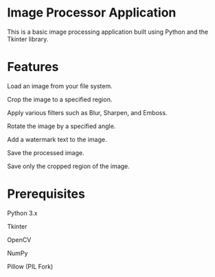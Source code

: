 # Image Processor Application

This is a basic image processing application built using Python and the Tkinter library.

# Features

Load an image from your file system.

Crop the image to a specified region.

Apply various filters such as Blur, Sharpen, and Emboss.

Rotate the image by a specified angle.

Add a watermark text to the image.

Save the processed image.

Save only the cropped region of the image.


# Prerequisites

Python 3.x

Tkinter

OpenCV

NumPy

Pillow (PIL Fork)
